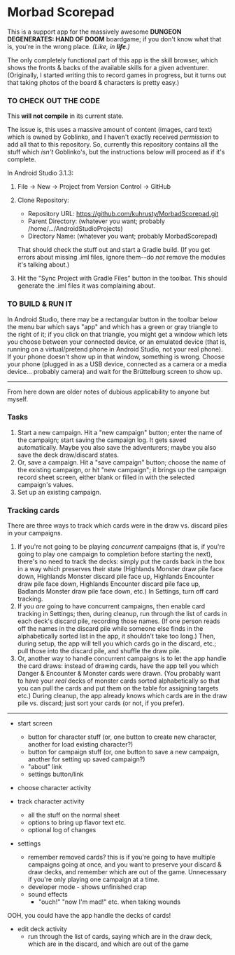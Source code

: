 # Morbad Scorepad

This is a support app for the massively awesome **DUNGEON DEGENERATES:
HAND OF DOOM** boardgame; if you don't know what that is, you're in the
wrong place.  *(Like, in **life**.)*

The only completely functional part of this app is the skill browser,
which shows the fronts & backs of the available skills for a given
adventurer.  (Originally, I started writing this to record games in
progress, but it turns out that taking photos of the board & characters
is pretty easy.)

### TO CHECK OUT THE CODE

This **will not compile** in its current state.

The issue is, this uses a massive amount of content (images, card text)
which is owned by Goblinko, and I haven't exactly received *permission*
to add all that to this repository.  So, currently this repository
contains all the stuff which *isn't* Goblinko's, but the instructions
below will proceed as if it's complete.

In Android Studio 3.1.3:

1. File -> New -> Project from Version Control -> GitHub

2. Clone Repository:
   - Repository URL: https://github.com/kuhrusty/MorbadScorepad.git
   - Parent Directory: (whatever you want; probably
     /home/.../AndroidStudioProjects)
   - Directory Name: (whatever you want; probably MorbadScorepad)

   That should check the stuff out and start a Gradle build.  (If you
   get errors about missing .iml files, ignore them--do *not* remove the
   modules it's talking about.)

3. Hit the "Sync Project with Gradle Files" button in the toolbar.  This
   should generate the .iml files it was complaining about.

### TO BUILD & RUN IT

In Android Studio, there may be a rectangular button in the toolbar
below the menu bar which says "app" and which has a green or gray
triangle to the right of it; if you click on that triangle, you might
get a window which lets you choose between your connected device, or an
emulated device (that is, running on a virtual/pretend phone in Android
Studio, not your real phone).  If your phone doesn't show up in that
window, something is wrong.  Choose your phone (plugged in as a USB
device, connected as a camera or a media device... probably camera) and
wait for the Brüttelburg screen to show up.

-----

From here down are older notes of dubious applicability to anyone but
myself.

### Tasks

1. Start a new campaign.  Hit a "new campaign" button; enter the name of
   the campaign; start saving the campaign log.  It gets saved
   automatically.  Maybe you also save the adventurers; maybe you also
   save the deck draw/discard states.
1. Or, save a campaign.  Hit a "save campaign" button; choose the name
   of the existing campaign, or hit "new campaign"; it brings up the
   campaign record sheet screen, either blank or filled in with the
   selected campaign's values.
1. Set up an existing campaign.

### Tracking cards

There are three ways to track which cards were in the draw vs.
discard piles in your campaigns.

1. If you're not going to be playing _concurrent_ campaigns (that is, if
   you're going to play one campaign to completion before starting the
   next), there's no need to track the decks: simply put the cards back
   in the box in a way which preserves their state (Highlands Monster
   draw pile face down, Highlands Monster discard pile face up,
   Highlands Encounter draw pile face down, Highlands Encounter discard
   pile face up, Badlands Monster draw pile face down, etc.)  In
   Settings, turn off card tracking.
1. If you _are_ going to have concurrent campaigns, then enable card
   tracking in Settings; then, during cleanup, run through the list of
   cards in each deck's discard pile, recording those names.  (If one
   person reads off the names in the discard pile while someone else
   finds in the alphabetically sorted list in the app, it shouldn't take
   too long.)  Then, during setup, the app will tell you which cards go
   in the discard, etc.; pull those into the discard pile, and shuffle
   the draw pile.
1. Or, another way to handle concurrent campaigns is to let the app
   handle the card draws: instead of drawing cards, have the app tell
   you which Danger & Encounter & Monster cards were drawn.  (You
   probably want to have your _real_ decks of monster cards sorted
   alphabetically so that you can pull the cards and put them on the
   table for assigning targets etc.)  During cleanup, the app already
   knows which cards are in the draw pile vs. discard; just sort your
   cards (or not, if you prefer).




-----

- start screen
  - button for character stuff (or, one button to create new character,
    another for load existing character?)
  - button for campaign stuff (or, one button to save a new campaign,
    another for setting up saved campaign?)
  - "about" link
  - settings button/link

- choose character activity

- track character activity
  - all the stuff on the normal sheet
  - options to bring up flavor text etc.
  - optional log of changes

- settings
  - remember removed cards?
    this is if you're going to have multiple campaigns going at once, and you
    want to preserve your discard & draw decks, and remember which are out of
    the game.  Unnecessary if you're only playing one campaign at a time.
  - developer mode - shows unfinished crap
  - sound effects
    - "ouch!" "now I'm mad!" etc. when taking wounds

OOH, you could have the app handle the decks of cards!

- edit deck activity
  - run through the list of cards, saying which are in the draw deck, which
    are in the discard, and which are out of the game

